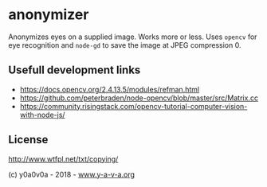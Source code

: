 # anonymizer

Anonymizes eyes on a supplied image. Works more or less. Uses `opencv` for eye recognition and `node-gd` to save the image at JPEG compression 0.

## Usefull development links

* https://docs.opencv.org/2.4.13.5/modules/refman.html
* https://github.com/peterbraden/node-opencv/blob/master/src/Matrix.cc
* https://community.risingstack.com/opencv-tutorial-computer-vision-with-node-js/

## License

http://www.wtfpl.net/txt/copying/

(c) y0a0v0a - 2018 - www.y-a-v-a.org


